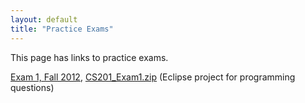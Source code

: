 ```yaml
---
layout: default
title: "Practice Exams"
---
```


This page has links to practice exams.

[Exam 1, Fall 2012](cs201-exam1-fall2012.pdf), [CS201\_Exam1.zip](CS201_Exam1.zip) (Eclipse project for programming questions)
